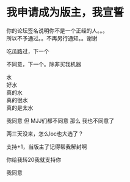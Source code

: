 # 我申请成为版主，我宣誓


你的论坛签名说明你不是一个正经的人。。。<br />
所以不予通过。。不再另行通知。。谢谢

<img src="static/image/smiley/default/lol.gif" smilieid="12" border="0" alt="" />吃瓜路过，下一个

不同意，下一个。除非买我机器

水<br />
好水<br />
真的水<br />
真的很水<br />
真的是太水<img id="aimg_QI484" onclick="zoom(this, this.src, 0, 0, 0)" class="zoom" src="https://cdn.jsdelivr.net/gh/hishis/forum-master/public/images/patch.gif" onmouseover="img_onmouseoverfunc(this)" onload="thumbImg(this)" border="0" alt="" />

 我同意 但 MJJ们都不同意 那么 我也不同意了 

两三天没来，怎么loc也大选了？

支持+1，当版主了记得帮我解封啊<img src="static/image/smiley/default/cry.gif" smilieid="4" border="0" alt="" />

你给我转20我就支持你

我同意&nbsp;&nbsp;<img src="static/image/smiley/default/lol.gif" smilieid="12" border="0" alt="" /><img src="static/image/smiley/default/lol.gif" smilieid="12" border="0" alt="" /><img src="static/image/smiley/default/lol.gif" smilieid="12" border="0" alt="" /><img src="static/image/smiley/default/lol.gif" smilieid="12" border="0" alt="" />
